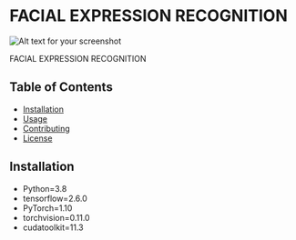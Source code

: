 # FACIAL EXPRESSION RECOGNITION

![Alt text for your screenshot](https://recfaces.com/wp-content/uploads/2021/03/rf-emotion-recognition-rf-830x495-1.jpeg)

FACIAL EXPRESSION RECOGNITION
## Table of Contents

- [Installation](#installation)
- [Usage](#usage)
- [Contributing](#contributing)
- [License](#license)

## Installation

- Python=3.8
- tensorflow=2.6.0
- PyTorch=1.10
- torchvision=0.11.0
- cudatoolkit=11.3


